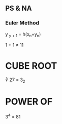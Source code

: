 ## PS & NA

### Euler Method
<p>
    y <sub>y &#43; 1</sub> = h(x<sub>n</sub>&#43;y<sub>n</sub>)
</p>
<p>
  1 + 1 &#8800; 11 
</p>

<h1>CUBE ROOT</h1>
<p>
  &#8731; 27 = 3<sub>2</sub>
</p>

<h1>POWER OF</h1>
<p>
  3<sup>4</sup> = 81
</p>